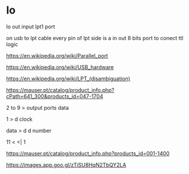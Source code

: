 # Io
Io out input lpt1 port

on usb to lpt cable every pin of lpt side is a in out 8 bits port to conect ttl logic

https://en.wikipedia.org/wiki/Parallel_port


https://en.wikipedia.org/wiki/USB_hardware

https://en.wikipedia.org/wiki/LPT_(disambiguation)

https://mauser.pt/catalog/product_info.php?cPath=641_300&products_id=047-1704


2 to 9 > output ports data

1 > d clock

data > d d number

11 < <| 1

https://mauser.pt/catalog/product_info.php?products_id=001-1400

https://images.app.goo.gl/zTiSU8HqN2TbQY2LA

